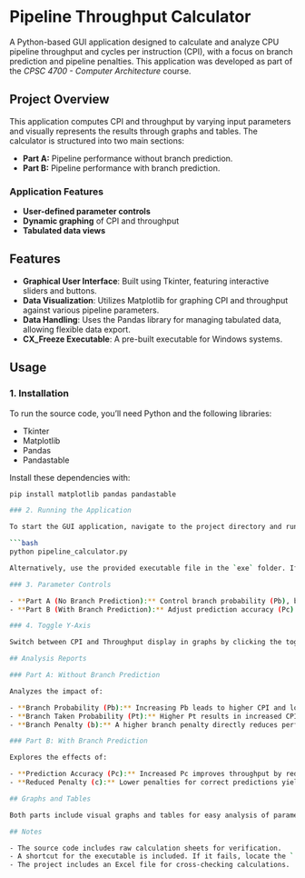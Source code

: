 # Pipeline Throughput Calculator

A Python-based GUI application designed to calculate and analyze CPU pipeline throughput and cycles per instruction (CPI), with a focus on branch prediction and pipeline penalties. This application was developed as part of the *CPSC 4700 - Computer Architecture* course.

## Project Overview

This application computes CPI and throughput by varying input parameters and visually represents the results through graphs and tables. The calculator is structured into two main sections:

- **Part A:** Pipeline performance without branch prediction.
- **Part B:** Pipeline performance with branch prediction.

### Application Features

- **User-defined parameter controls**
- **Dynamic graphing** of CPI and throughput
- **Tabulated data views**

## Features

- **Graphical User Interface**: Built using Tkinter, featuring interactive sliders and buttons.
- **Data Visualization**: Utilizes Matplotlib for graphing CPI and throughput against various pipeline parameters.
- **Data Handling**: Uses the Pandas library for managing tabulated data, allowing flexible data export.
- **CX_Freeze Executable**: A pre-built executable for Windows systems.

## Usage

### 1. Installation

To run the source code, you’ll need Python and the following libraries:

- Tkinter
- Matplotlib
- Pandas
- Pandastable

Install these dependencies with:

```bash
pip install matplotlib pandas pandastable

### 2. Running the Application

To start the GUI application, navigate to the project directory and run:

```bash
python pipeline_calculator.py

Alternatively, use the provided executable file in the `exe` folder. If the shortcut doesn’t work, run the `.exe` directly from the root folder.

### 3. Parameter Controls

- **Part A (No Branch Prediction):** Control branch probability (Pb), branch taken probability (Pt), and branch penalty (b).
- **Part B (With Branch Prediction):** Adjust prediction accuracy (Pc) and reduced penalty (c) for correct predictions.

### 4. Toggle Y-Axis

Switch between CPI and Throughput display in graphs by clicking the toggle button.

## Analysis Reports

### Part A: Without Branch Prediction

Analyzes the impact of:

- **Branch Probability (Pb):** Increasing Pb leads to higher CPI and lower throughput.
- **Branch Taken Probability (Pt):** Higher Pt results in increased CPI and decreased throughput.
- **Branch Penalty (b):** A higher branch penalty directly reduces performance.

### Part B: With Branch Prediction

Explores the effects of:

- **Prediction Accuracy (Pc):** Increased Pc improves throughput by reducing CPI.
- **Reduced Penalty (c):** Lower penalties for correct predictions yield better performance.

## Graphs and Tables

Both parts include visual graphs and tables for easy analysis of parameter effects.

## Notes

- The source code includes raw calculation sheets for verification.
- A shortcut for the executable is included. If it fails, locate the `.exe` in the root directory.
- The project includes an Excel file for cross-checking calculations.
